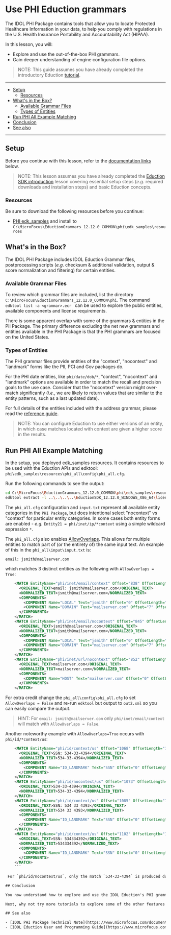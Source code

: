 # Use PHI Eduction grammars

The IDOL PHI Package contains tools that allow you to locate Protected Healthcare Information in your data, to help you comply with regulations in the U.S. Health Insurance Portability and Accountability Act (HIPAA).

In this lesson, you will:

- Explore and use the out-of-the-box PHI grammars.
- Gain deeper understanding of engine configuration file options.

> NOTE: This guide assumes you have already completed the introductory Eduction [tutorial](./introduction.md#eduction-sdk-introduction).

---

- [Setup](#setup)
  - [Resources](#resources)
- [What's in the Box?](#whats-in-the-box)
  - [Available Grammar Files](#available-grammar-files)
  - [Types of Entities](#types-of-entities)
- [Run PHI All Example Matching](#run-phi-all-example-matching)
- [Conclusion](#conclusion)
- [See also](#see-also)

---

## Setup

Before you continue with this lesson, refer to the [documentation links](#see-also) below.

> NOTE: This lesson assumes you have already completed the [Eduction SDK introduction](../eduction/introduction.md#eduction-sdk-introduction) lesson covering essential setup steps (*e.g.* required downloads and installation steps) and basic Eduction concepts.

### Resources

Be sure to download the following resources before you continue:
- [PHI edk_samples](../../resources/eduction/phi/edk_samples) and install to `C:\MicroFocus\EductionGrammars_12.12.0_COMMON\phi\edk_samples\resources`

## What's in the Box?

The IDOL PHI Package includes IDOL Eduction Grammar files, postprocessing scripts (*e.g.* checksum & additional validation, output & score normalization and filtering) for certain entities.

### Available Grammar Files

To review which grammar files are included, list the directory `C:\MicroFocus\EductionGrammars_12.12.0_COMMON\phi`. The command `edktool list -a <grammar>.ecr ` can be used to explore the public entities, available components and license requirements.

There is some apparent overlap with some of the grammars & entities in the PII Package.  The primary difference excluding the net new grammars and entities available in the PHI Package is that the PHI grammars are focused on the United States.

### Types of Entities

The PHI grammar files provide entities of the "context", "nocontext" and "landmark" forms like the PII, PCI and Gov packages do.

For the PHI date entities, like `phi/date/dob/*`, "context", "nocontext" and "landmark" options are available in order to match the recall and precision goals to the use case. Consider that the "nocontext" version might over-match significantly (*i.e.*, we are likely to return values that are similar to the entity patterns, such as a last updated date).

For full details of the entities included with the address grammar, please read the [reference guide](https://www.microfocus.com/documentation/idol/IDOL_12_12/EductionGrammars_12.12_Documentation/PHI/Content/PHI/PHI_GrammarReference.htm).

> NOTE: You can configure Eduction to use either versions of an entity, in which case matches located with context are given a higher score in the results.

## Run PHI All Example Matching

In the setup, you deployed edk_samples resources.  It contains resources to be used with the Eduction APIs and edktool: `phi\edk_samples\resources\phi_all\config\phi_all.cfg`. 

Run the following commands to see the output:

```sh
cd C:\MicroFocus\EductionGrammars_12.12.0_COMMON\phi\edk_samples\resources
edktool extract -l ..\..\..\..\EductionSDK_12.12.0_WINDOWS_X86_64\licensekey.dat -c phi_all\config\phi_all.cfg -i phi_all\input\input.txt -o out.xml
```

The `phi_all.cfg` configuration and `input.txt` represent all available entity categories in the `PHI Package`, but does intentional select "nocontext" vs "context" for particular entity categories.  In some cases both entity forms are enabled - *e.g.* `Entity21 = phi/inet/ip/*context` using a simple wildcard expression `*`.

The `phi_all.cfg` also enables [AllowOverlaps](https://www.microfocus.com/documentation/idol/IDOL_12_12/EductionServer_12.12_Documentation/Guides/html/Content/Configuration/Eduction/_EDU_AllowOverlaps.htm). This allows for multiple entities to match part of (or the entirety of) the same input text.  An example of this in the `phi_all\input\input.txt` is:
```
email: jsmith@mailserver.com
```
which matches 3 distinct entities as the following with `AllowOverlaps = True`:

```xml
    <MATCH EntityName="phi/inet/email/context" Offset="838" OffsetLength="838" Score="1" NormalizedTextSize="21" NormalizedTextLength="21" OriginalTextSize="28" OriginalTextLength="28">
      <ORIGINAL_TEXT>email: jsmith@mailserver.com</ORIGINAL_TEXT>
      <NORMALIZED_TEXT>jsmith@mailserver.com</NORMALIZED_TEXT>
      <COMPONENTS>
        <COMPONENT Name="LOCAL" Text="jsmith" Offset="0" OffsetLength="0" TextSize="6" TextLength="6"/>
        <COMPONENT Name="DOMAIN" Text="mailserver.com" Offset="7" OffsetLength="7" TextSize="14" TextLength="14"/>
      </COMPONENTS>
    </MATCH>
    <MATCH EntityName="phi/inet/email/nocontext" Offset="845" OffsetLength="845" Score="1" NormalizedTextSize="21" NormalizedTextLength="21" OriginalTextSize="21" OriginalTextLength="21">
      <ORIGINAL_TEXT>jsmith@mailserver.com</ORIGINAL_TEXT>
      <NORMALIZED_TEXT>jsmith@mailserver.com</NORMALIZED_TEXT>
      <COMPONENTS>
        <COMPONENT Name="LOCAL" Text="jsmith" Offset="0" OffsetLength="0" TextSize="6" TextLength="6"/>
        <COMPONENT Name="DOMAIN" Text="mailserver.com" Offset="7" OffsetLength="7" TextSize="14" TextLength="14"/>
      </COMPONENTS>
    </MATCH>
    <MATCH EntityName="phi/inet/url/nocontext" Offset="852" OffsetLength="852" Score="1" NormalizedTextSize="14" NormalizedTextLength="14" OriginalTextSize="14" OriginalTextLength="14">
      <ORIGINAL_TEXT>mailserver.com</ORIGINAL_TEXT>
      <NORMALIZED_TEXT>mailserver.com</NORMALIZED_TEXT>
      <COMPONENTS>
        <COMPONENT Name="HOST" Text="mailserver.com" Offset="0" OffsetLength="0" TextSize="14" TextLength="14"/>
      </COMPONENTS>
    </MATCH>
```

For extra credit change the `phi_all\config\phi_all.cfg` to set `AllowOverlaps = False` and re-run `edktool` but output to `out2.xml` so you can easily compare the output.
> HINT: For `email: jsmith@mailserver.com` only `phi/inet/email/context` will match with `AllowOverlaps = False`.

Another noteworthy example with `AllowOverlaps=True` occurs with `phi/id/*context/us`: 

```xml
    <MATCH EntityName="phi/id/context/us" Offset="1068" OffsetLength="1068" Score="1" NormalizedTextSize="11" NormalizedTextLength="11" OriginalTextSize="16" OriginalTextLength="16">
      <ORIGINAL_TEXT>SSN: 534-33-4394</ORIGINAL_TEXT>
      <NORMALIZED_TEXT>534-33-4394</NORMALIZED_TEXT>
      <COMPONENTS>
        <COMPONENT Name="ID_LANDMARK" Text="SSN" Offset="0" OffsetLength="0" TextSize="3" TextLength="3"/>
      </COMPONENTS>
    </MATCH>
    <MATCH EntityName="phi/id/nocontext/us" Offset="1073" OffsetLength="1073" Score="0.5" NormalizedTextSize="11" NormalizedTextLength="11" OriginalTextSize="11" OriginalTextLength="11">
      <ORIGINAL_TEXT>534-33-4394</ORIGINAL_TEXT>
      <NORMALIZED_TEXT>534-33-4394</NORMALIZED_TEXT>
    </MATCH>
    <MATCH EntityName="phi/id/context/us" Offset="1085" OffsetLength="1085" Score="0.9" NormalizedTextSize="11" NormalizedTextLength="11" OriginalTextSize="16" OriginalTextLength="16">
      <ORIGINAL_TEXT>SSN: 534 33 4393</ORIGINAL_TEXT>
      <NORMALIZED_TEXT>534 33 4393</NORMALIZED_TEXT>
      <COMPONENTS>
        <COMPONENT Name="ID_LANDMARK" Text="SSN" Offset="0" OffsetLength="0" TextSize="3" TextLength="3"/>
      </COMPONENTS>
    </MATCH>
    <MATCH EntityName="phi/id/context/us" Offset="1102" OffsetLength="1102" Score="0.8" NormalizedTextSize="9" NormalizedTextLength="9" OriginalTextSize="14" OriginalTextLength="14">
      <ORIGINAL_TEXT>SSN: 534334392</ORIGINAL_TEXT>
      <NORMALIZED_TEXT>534334392</NORMALIZED_TEXT>
      <COMPONENTS>
        <COMPONENT Name="ID_LANDMARK" Text="SSN" Offset="0" OffsetLength="0" TextSize="3" TextLength="3"/>
      </COMPONENTS>
    </MATCH>
    ```

 For `phi/id/nocontext/us`, only the match `534-33-4394` is produced due to the `PostProcessThreshold = 0.5`.

## Conclusion

You now understand how to explore and use the IDOL Eduction's PHI grammars, how wildcard expressions can be used in the Eduction engine configuration and also the impact of the `AllowOverlaps` setting.

Next, why not try more tutorials to explore some of the other features available in IDOL Eduction, linked from the [showcase](./README.md) page.

## See also

- [IDOL PHI Package Technical Note](https://www.microfocus.com/documentation/idol/IDOL_12_12/EductionGrammars_12.12_Documentation/PHI/)
- [IDOL Eduction User and Programming Guide](https://www.microfocus.com/documentation/idol/IDOL_12_12/EductionSDK_12.12_Documentation/Guides/html)
